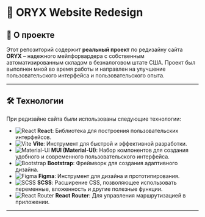 # 🚀 **ORYX Website Redesign**

## 📖 **О проекте**

Этот репозиторий содержит **реальный проект** по редизайну сайта **ORYX** – надежного мейлфорвардера с собственным автоматизированным складом в безналоговом штате США. Проект был выполнен мной во время работы и направлен на улучшение пользовательского интерфейса и пользовательского опыта.

---

## 🛠️ **Технологии**

При редизайне сайта были использованы следующие технологии:

- ![React](https://img.shields.io/badge/-React-61DAFB?style=flat&logo=react&logoColor=white) **React**: Библиотека для построения пользовательских интерфейсов.
- ![Vite](https://img.shields.io/badge/-Vite-646CFF?style=flat&logo=vite&logoColor=white) **Vite**: Инструмент для быстрой и эффективной разработки.
- ![Material-UI](https://img.shields.io/badge/-MUI-007FFF?style=flat&logo=mui&logoColor=white) **MUI (Material-UI)**: Набор компонентов для создания удобного и современного пользовательского интерфейса.
- ![Bootstrap](https://img.shields.io/badge/-Bootstrap-7952B3?style=flat&logo=bootstrap&logoColor=white) **Bootstrap**: Фреймворк для создания адаптивного дизайна.
- ![Figma](https://img.shields.io/badge/-Figma-F24E1E?style=flat&logo=figma&logoColor=white) **Figma**: Инструмент для дизайна и прототипирования.
- ![SCSS](https://img.shields.io/badge/-SCSS-CC6699?style=flat&logo=sass&logoColor=white) **SCSS**: Расширение CSS, позволяющее использовать переменные, вложенность и другие полезные функции.
- ![React Router](https://img.shields.io/badge/-React%20Router-CA4245?style=flat&logo=react-router&logoColor=white) **React Router**: Для управления маршрутизацией в приложении.

---
